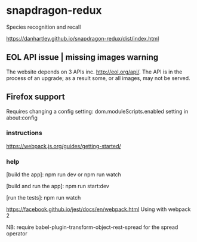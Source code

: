 # snapdragon-redux
Species recognition and recall

https://danhartley.github.io/snapdragon-redux/dist/index.html

## EOL API issue | missing images warning

The website depends on 3 APIs inc. http://eol.org/api/. The API is in the process of an upgrade; as a result some, or all images, may not be served.

## Firefox support

Requires changing a config setting:  dom.moduleScripts.enabled setting in about:config


### instructions

https://webpack.js.org/guides/getting-started/

### help

[build the app]: npm run dev or npm run watch

[build and run the app]: npm run start:dev

[run the tests]: npm run watch

https://facebook.github.io/jest/docs/en/webpack.html Using with webpack 2

NB: require babel-plugin-transform-object-rest-spread for the spread operator
